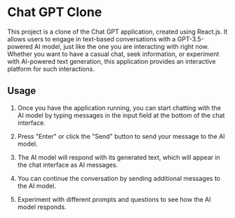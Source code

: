 # Chat GPT Clone

This project is a clone of the Chat GPT application, created using React.js. It allows users to engage in text-based conversations with a GPT-3.5-powered AI model, just like the one you are interacting with right now. Whether you want to have a casual chat, seek information, or experiment with AI-powered text generation, this application provides an interactive platform for such interactions.

## Usage

1. Once you have the application running, you can start chatting with the AI model by typing messages in the input field at the bottom of the chat interface.

2. Press "Enter" or click the "Send" button to send your message to the AI model.

3. The AI model will respond with its generated text, which will appear in the chat interface as AI messages.

4. You can continue the conversation by sending additional messages to the AI model.

5. Experiment with different prompts and questions to see how the AI model responds.
